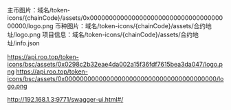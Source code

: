 主币图片：域名/token-icons/{chainCode}/assets/0x0000000000000000000000000000000000000000/logo.png
币种图片：域名/token-icons/{chainCode}/assets/合约地址/logo.png
项目信息：域名/token-icons/{chainCode}/assets/合约地址/info.json

https://api.roo.top/token-icons/bsc/assets/0x0298c2b32eae4da002a15f36fdf7615bea3da047/logo.png
https://api.roo.top/token-icons/bsc/assets/0x0000000000000000000000000000000000000000/logo.png



http://192.168.1.3:9771/swagger-ui.html#/
